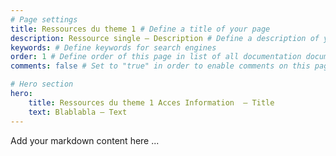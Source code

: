 ```yaml
---
# Page settings
title: Ressources du theme 1 # Define a title of your page
description: Ressource single — Description # Define a description of your page
keywords: # Define keywords for search engines
order: 1 # Define order of this page in list of all documentation documents
comments: false # Set to "true" in order to enable comments on this page. Make sure you properly setup "disqus_forum_shortname" variable in "_config.yml"

# Hero section
hero:
    title: Ressources du theme 1 Acces Information  — Title
    text: Blablabla — Text
---
```


Add your markdown content here ...
